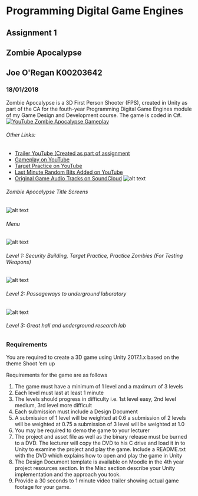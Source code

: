 ﻿# Programming Digital Game Engines
## Assignment 1

## Zombie Apocalypse

## Joe O'Regan K00203642

### 18/01/2018
Zombie Apocalypse is a 3D First Person Shooter (FPS), created in Unity as part of the CA for the fouth-year Programming Digital Game Engines module of my Game Design and Development course. The game is coded in C#.
[![YouTube Zombie Apocalypse Gameplay](https://raw.githubusercontent.com/joeaoregan/Yr4_Digital_Game_Engines_CA/master/Screenshots/YouTube.jpg)](https://youtu.be/V1eb564VPUw)
###### Other Links:
* [Trailer YouTube (Created as part of assignment](https://youtu.be/bVB-Gp3zN5s "Zombie Apocalypse Trailer on YouTube")
* [Gameplay on YouTube](https://youtu.be/V1eb564VPUw "Zombie Apocalypse Gameplay on YouTube")
* [Target Practice on YouTube](https://youtu.be/Zo_g516evQE "Zombie Apocalypse Target Practice on YouTube")
* [Last Minute Random Bits Added on YouTube](https://youtu.be/IDp3Z8KcD6o "Zombie Apocalypse Last Minute Random Bits Added on YouTube")
* [Original Game Audio Tracks on SoundCloud](https://soundcloud.com/joeoregan/sets/zombie-apocalypse "Original Game Audio Tracks on SoundCloud")
![alt text](https://raw.githubusercontent.com/joeaoregan/Yr4_Digital_Game_Engines_CA/master/Screenshots/ZombieApocaplypseTitle.png "Title Screens")
###### Zombie Apocalypse Title Screens

![alt text](https://raw.githubusercontent.com/joeaoregan/Yr4_Digital_Game_Engines_CA/master/Screenshots/Menu.png "Game Menu")
###### Menu

![alt text](https://raw.githubusercontent.com/joeaoregan/Yr4_Digital_Game_Engines_CA/master/Screenshots/GamePlay1.jpg "Level 1: Screenshots")
###### Level 1: Security Building, Target Practice, Practice Zombies (For Testing Weapons)
![alt text](https://raw.githubusercontent.com/joeaoregan/Yr4_Digital_Game_Engines_CA/master/Screenshots/GamePlay2.jpg "Level 2: Screenshots")
###### Level 2: Passageways to underground laboratory
![alt text](https://raw.githubusercontent.com/joeaoregan/Yr4_Digital_Game_Engines_CA/master/Screenshots/GamePlay3.jpg "Level 3: Screenshots")
###### Level 3: Great hall and underground research lab

### Requirements

You are required to create a 3D game using Unity 2017.1.x based on the theme Shoot ‘em up

Requirements for the game are as follows

1.	The game must have a minimum of 1 level and a maximum of 3 levels
2.	Each level must last at least 1 minute
3.	The levels should progress in difficulty i.e. 1st level easy, 2nd level medium, 3rd level more difficult
4.	Each submission must include a Design Document
5.	A submission of 1 level will be weighted at 0.6 a submission of 2 levels will be weighted at 0.75 a submission of 3 level will be weighted at 1.0
6.	You may be required to demo the game to your lecturer
7.	The project and asset file as well as the binary release must be burned to a DVD. The lecturer will copy the DVD to his C drive and load it in to Unity to examine the project and play the game. Include a README.txt with the DVD which explains how to open and play the game in Unity
8.	The Design Document template is available on Moodle in the 4th year project resources section. In the Misc section describe your Unity implementation and the approach you took.
9.	Provide a 30 seconds to 1 minute video trailer showing actual game footage for your game.


